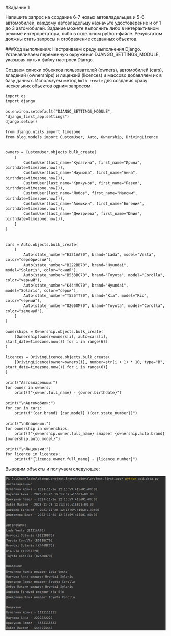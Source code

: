 #Задание 1

Напишите запрос на создание 6-7 новых автовладельцев и 5-6 автомобилей, каждому автовладельцу назначьте удостоверение и от 1 до 3 автомобилей. Задание можете выполнить либо в интерактивном режиме интерпретатора, либо в отдельном python-файле. Результатом должны стать запросы и отображение созданных объектов. 

###Ход выполнения:
Настраиваем среду выполнения Django. Устанавливаем переменную окружения DJANGO_SETTINGS_MODULE, указывая путь к файлу настроек Django.

Создаем списки объектов пользователей (owners), автомобилей (cars), владений (ownerships) и лицензий (licences) и массово добавляем их в базу данных.
Используем метод `bulk_create` для создания сразу нескольких объектов одним запросом.

    import os
    import django
    
    os.environ.setdefault("DJANGO_SETTINGS_MODULE", "django_first_app.settings")
    django.setup()
    
    from django.utils import timezone
    from blog.models import CustomUser, Auto, Ownership, DrivingLicence
    
    
    owners = CustomUser.objects.bulk_create(
        [
            CustomUser(last_name="Кулагина", first_name="Ирина", birthdate=timezone.now()),
            CustomUser(last_name="Наумова", first_name="Анна", birthdate=timezone.now()),
            CustomUser(last_name="Крикунов", first_name="Павел", birthdate=timezone.now()),
            CustomUser(last_name="Лобов", first_name="Максим", birthdate=timezone.now()),
            CustomUser(last_name="Алешкин", first_name="Евгений", birthdate=timezone.now()),
            CustomUser(last_name="Дмитриева", first_name="Юлия", birthdate=timezone.now()),
        ]
    )
    
    
    cars = Auto.objects.bulk_create(
        [
            Auto(state_number="E321АА70", brand="Lada", model="Vesta", color="серебристый"),
            Auto(state_number="В222ВВ70", brand="Hyundai", model="Solaris", color="синий"),
            Auto(state_number="В533ВС70", brand="Toyota", model="Corolla", color="черный"),
            Auto(state_number="К444МС70", brand="Hyundai", model="Solaris", color="серый"),
            Auto(state_number="Т555ТТ70", brand="Kia", model="Rio", color="черный"),
            Auto(state_number="О266ОМ70", brand="Toyota", model="Corolla", color="зеленый"),
        ]
    )
    
    ownerships = Ownership.objects.bulk_create(
        [Ownership(owner=owners[i], auto=cars[i], start_date=timezone.now()) for i in range(6)]
    )
    
    licences = DrivingLicence.objects.bulk_create(
        [DrivingLicence(owner=owners[i], number=str(i + 1) * 10, type="B", start_date=timezone.now()) for i in range(6)]
    )
    
    print("Автовладельцы:")
    for owner in owners:
        print(f"{owner.full_name} - {owner.birthdate}")
    
    print("\nАвтомобили:")
    for car in cars:
        print(f"{car.brand} {car.model} ({car.state_number})")
    
    print("\nВладения:")
    for ownership in ownerships:
        print(f"{ownership.owner.full_name} владеет {ownership.auto.brand} {ownership.auto.model}")
    
    print("\nЛицензии:")
    for licence in licences:
        print(f"{licence.owner.full_name} - {licence.number}")


Выводим объекты и получаем следующее:


![Задание 1](img\task_1.PNG)
